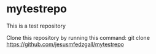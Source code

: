 # mytestrepo
This is a test repository

Clone this repository by running this command:
git clone https://github.com/jesusmfedzgall/mytestrepo
